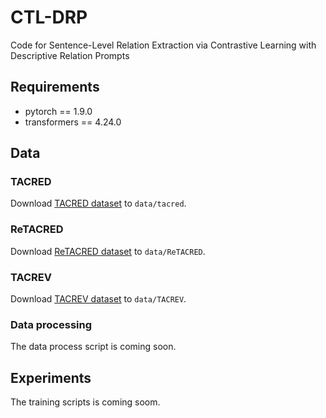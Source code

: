 # CTL-DRP
Code for Sentence-Level Relation Extraction via Contrastive Learning with Descriptive Relation Prompts

## Requirements
* pytorch == 1.9.0
* transformers == 4.24.0

## Data
### TACRED
Download [TACRED dataset](https://nlp.stanford.edu/projects/tacred/) to `data/tacred`.
### ReTACRED
Download [ReTACRED dataset]() to `data/ReTACRED`.
### TACREV
Download [TACREV dataset]() to `data/TACREV`.
### Data processing
The data process script is coming soon.

## Experiments
The training scripts is coming soom.
